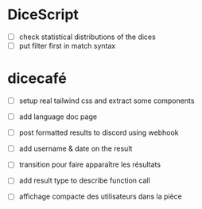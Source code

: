 # DiceScript

- [ ] check statistical distributions of the dices
- [ ] put filter first in match syntax

# dicecafé

- [ ] setup real tailwind css and extract some components
- [ ] add language doc page

- [ ] post formatted results to discord using webhook
- [ ] add username & date on the result

- [ ] transition pour faire apparaître les résultats

- [ ] add result type to describe function call
- [ ] affichage compacte des utilisateurs dans la pièce
